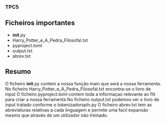 ### TPC5

## Ficheiros importantes
- __init__.py
- Harry_Potter_e_A_Pedra_Filosofal.txt
- pyproject.toml
- output.txt
- abrev.txt

## Resumo
O ficheiro __init__.py contem a nossa função main que será a nossa ferramenta.
No ficheiro Harry_Potter_e_A_Pedra_Filosofal.txt encontra-se o livro de input
O ficheiro pyproject.toml contem toda a informaçao relevante ao flit para criar a nossa ferramenta
No ficheiro output.txt podemos ver o livro de input tratado conforme o tokenizadorspln.py
O ficheiro abrev.txt tem as abreviaturas relativas a cada linguagem e permite uma facil expansão mesmo que através de um utilizador não treinado.
